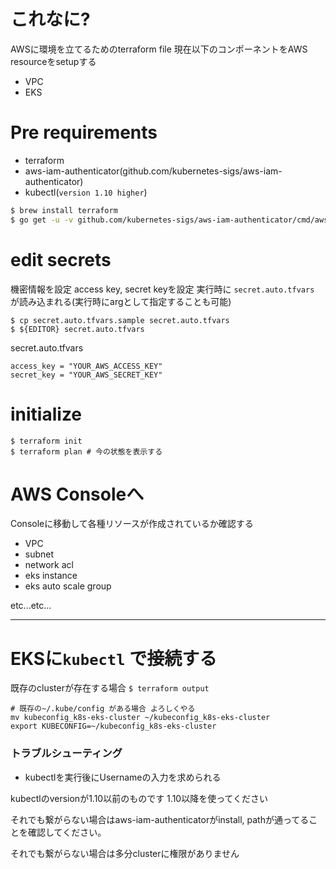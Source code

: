 # これなに?

AWSに環境を立てるためのterraform file
現在以下のコンポーネントをAWS resourceをsetupする

* VPC
* EKS

# Pre requirements

* terraform
* aws-iam-authenticator(github.com/kubernetes-sigs/aws-iam-authenticator)
* kubectl(`version 1.10 higher`)

~~~sh
$ brew install terraform
$ go get -u -v github.com/kubernetes-sigs/aws-iam-authenticator/cmd/aws-iam-authenticator
~~~

# edit secrets

機密情報を設定 access key, secret keyを設定
実行時に `secret.auto.tfvars` が読み込まれる(実行時にargとして指定することも可能)

~~~
$ cp secret.auto.tfvars.sample secret.auto.tfvars
$ ${EDITOR} secret.auto.tfvars
~~~

secret.auto.tfvars

~~~
access_key = "YOUR_AWS_ACCESS_KEY"
secret_key = "YOUR_AWS_SECRET_KEY"
~~~

# initialize

~~~
$ terraform init
$ terraform plan # 今の状態を表示する
~~~

# AWS Consoleへ

Consoleに移動して各種リソースが作成されているか確認する

* VPC
* subnet
* network acl
* eks instance
* eks auto scale group

etc...etc...

- - -

# EKSに`kubectl` で接続する

既存のclusterが存在する場合
`$ terraform output`

~~~
# 既存の~/.kube/config がある場合 よろしくやる
mv kubeconfig_k8s-eks-cluster ~/kubeconfig_k8s-eks-cluster
export KUBECONFIG=~/kubeconfig_k8s-eks-cluster
~~~

### トラブルシューティング

* kubectlを実行後にUsernameの入力を求められる

kubectlのversionが1.10以前のものです 1.10以降を使ってください

それでも繋がらない場合はaws-iam-authenticatorがinstall, pathが通ってることを確認してください。

それでも繋がらない場合は多分clusterに権限がありません


